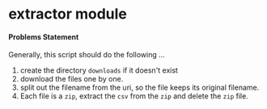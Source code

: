 # extractor module
#### Problems Statement

Generally, this script should do the following ...
1. create the directory `downloads` if it doesn't exist
2. download the files one by one.
3. split out the filename from the uri, so the file keeps its 
   original filename.
4. Each file is a `zip`, extract the `csv` from the `zip` and delete
the `zip` file.
